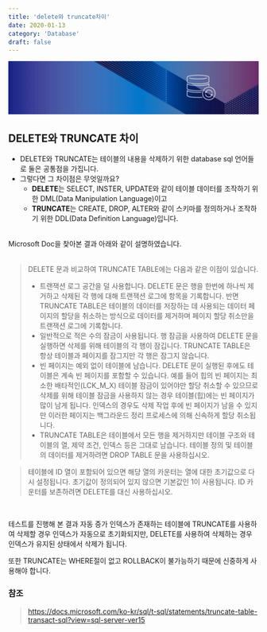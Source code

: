 ```yaml
---
title: 'delete와 truncate차이'
date: 2020-01-13
category: 'Database'
draft: false
---
```


![](./images/banner/rdbs.png)

## DELETE와 TRUNCATE 차이
- DELETE와 TRUNCATE는 테이블의 내용을 삭제하기 위한 database sql 언어들로 둘은 공통점을 가집니다. 
- 그렇다면 그 차이점은 무엇일까요?
    - **DELETE**는 SELECT,  INSTER, UPDATE와 같이 테이블 데이터를 조작하기 위한 DML(Data Manipulation Language)이고
    - **TRUNCATE**는 CREATE, DROP, ALTER와 같이 스키마를 정의하거나 조작하기 위한 DDL(Data Definition Language)입니다.

<br />
Microsoft Doc을 찾아본 결과 아래와 같이 설명하였습니다.
<br />
<br />

> DELETE 문과 비교하여 TRUNCATE TABLE에는 다음과 같은 이점이 있습니다.
> - 트랜잭션 로그 공간을 덜 사용합니다.
DELETE 문은 행을 한번에 하나씩 제거하고 삭제된 각 행에 대해 트랜잭션 로그에 항목을 기록합니다. 반면 TRUNCATE TABLE은 테이블의 데이터를 저장하는 데 사용되는 데이터 페이지의 할당을 취소하는 방식으로 데이터를 제거하며 페이지 할당 취소만을 트랜잭션 로그에 기록합니다.
> - 일반적으로 적은 수의 잠금이 사용됩니다.
행 잠금을 사용하여 DELETE 문을 실행하면 삭제를 위해 테이블의 각 행이 잠깁니다. TRUNCATE TABLE은 항상 테이블과 페이지를 잠그지만 각 행은 잠그지 않습니다.
> - 빈 페이지는 예외 없이 테이블에 남습니다.
DELETE 문이 실행된 후에도 테이블은 계속 빈 페이지를 포함할 수 있습니다. 예를 들어 힙의 빈 페이지는 최소한 배타적인(LCK_M_X) 테이블 잠금이 있어야만 할당 취소할 수 있으므로 삭제를 위해 테이블 잠금을 사용하지 않는 경우 테이블(힙)에는 빈 페이지가 많이 남게 됩니다. 인덱스의 경우도 삭제 작업 후에 빈 페이지가 남을 수 있지만 이러한 페이지는 백그라운드 정리 프로세스에 의해 신속하게 할당 취소됩니다.
> - TRUNCATE TABLE은 테이블에서 모든 행을 제거하지만 테이블 구조와 테이블의 열, 제약 조건, 인덱스 등은 그대로 남습니다. 테이블 정의 및 테이블의 데이터를 제거하려면 DROP TABLE 문을 사용하십시오.

> 테이블에 ID 열이 포함되어 있으면 해당 열의 카운터는 열에 대한 초기값으로 다시 설정됩니다. 초기값이 정의되어 있지 않으면 기본값인 1이 사용됩니다. ID 카운터를 보존하려면 DELETE를 대신 사용하십시오.

<br />

테스트를 진행해 본 결과 자동 증가 인덱스가 존재하는 테이블에 TRUNCATE를 사용하여 삭제할 경우
인덱스가 자동으로 초기화되지만, DELETE를 사용하여 삭제하는 경우 인덱스가 유지된 상태에서 삭제가 됩니다.  

또한 TRUNCATE는 WHERE절이 없고 ROLLBACK이 불가능하기 때문에 신중하게 사용해야 합니다.

### 참조
> https://docs.microsoft.com/ko-kr/sql/t-sql/statements/truncate-table-transact-sql?view=sql-server-ver15